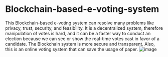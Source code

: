# Blockchain-based-e-voting-system
This Blockchain-based e-voting system can resolve many problems like privacy, trust, security, and feasibility. It is a decentralized system, therefore manipulation of votes is hard, and it can be a faster way to conduct an election because we can see or show the real-time votes cast in favor of a candidate. The Blockchain system is more secure and transparent. Also, this is an online voting system that can save the usage of paper.
![image](https://user-images.githubusercontent.com/54415126/132288533-a05fb35c-0f53-4371-97f8-3f262448d740.png)

